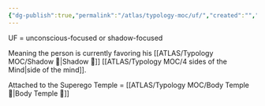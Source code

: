 ```yaml
---
{"dg-publish":true,"permalink":"/atlas/typology-moc/uf/","created":"","updated":"2023-03-28T18:53:46.297+02:00"}
---
```



UF = unconscious-focused or shadow-focused

Meaning the person is currently favoring his [[ATLAS/Typology MOC/Shadow 👤\|Shadow 👤]] [[ATLAS/Typology MOC/4 sides of the Mind\|side of the mind]]. 

Attached to the Superego Temple = [[ATLAS/Typology MOC/Body Temple 🌳\|Body Temple 🌳]]
